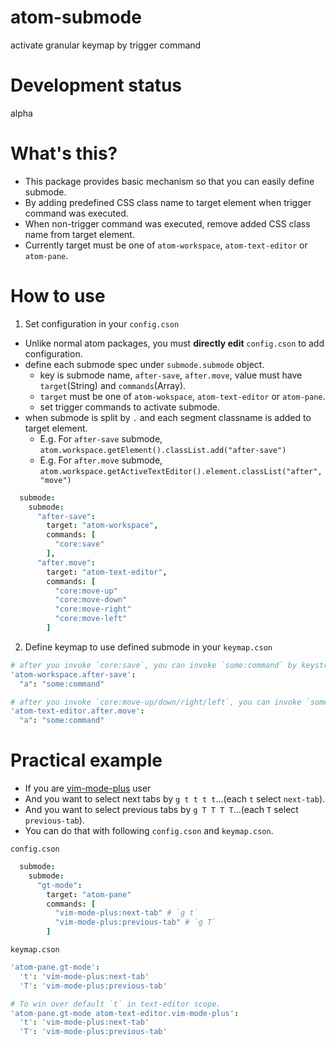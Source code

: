 # atom-submode

activate granular keymap by trigger command

# Development status

alpha

# What's this?

- This package provides basic mechanism so that you can easily define submode.
- By adding predefined CSS class name to target element when trigger command was executed.
- When non-trigger command was executed, remove added CSS class name from target element.
- Currently target must be one of `atom-workspace`, `atom-text-editor` or `atom-pane`.

# How to use

1. Set configuration in your `config.cson`

- Unlike normal atom packages, you must **directly edit** `config.cson` to add configuration.
- define each submode spec under `submode.submode` object.
  - key is submode name, `after-save`, `after.move`, value must have `target`(String) and `commands`(Array).
  - `target` must be one of `atom-wokspace`, `atom-text-editor` or `atom-pane`.
  - set trigger commands to activate submode.
- when submode is split by `.` and each segment classname is added to target element.
  - E.g. For `after-save` submode, `atom.workspace.getElement().classList.add("after-save")`
  - E.g. For `after.move` submode, `atom.workspace.getActiveTextEditor().element.classList("after", "move")`

```coffeescript
  submode:
    submode:
      "after-save":
        target: "atom-workspace",
        commands: [
          "core:save"
        ],
      "after.move":
        target: "atom-text-editor",
        commands: [
          "core:move-up"
          "core:move-down"
          "core:move-right"
          "core:move-left"
        ]
```

2. Define keymap to use defined submode in your `keymap.cson`

```coffeescript
# after you invoke `core:save`, you can invoke `some:command` by keystroke `a`
'atom-workspace.after-save':
  "a": "some:command"

# after you invoke `core:move-up/down/right/left`, you can invoke `some:command` by keystroke `a`
'atom-text-editor.after.move':
  "a": "some:command"
```

# Practical example

- If you are [vim-mode-plus](https://atom.io/packages/vim-mode-plus) user
- And you want to select next tabs by `g t t t t`...(each `t` select `next-tab`).
- And you want to select previous tabs by `g T T T T`...(each `T` select `previous-tab`).
- You can do that with following `config.cson` and `keymap.cson`.

`config.cson`

```coffeescript
  submode:
    submode:
      "gt-mode":
        target: "atom-pane"
        commands: [
          "vim-mode-plus:next-tab" # `g t`
          "vim-mode-plus:previous-tab" # `g T`
        ]
```

`keymap.cson`

```coffeescript
'atom-pane.gt-mode':
  't': 'vim-mode-plus:next-tab'
  'T': 'vim-mode-plus:previous-tab'

# To win over default `t` in text-editor scope.
'atom-pane.gt-mode atom-text-editor.vim-mode-plus':
  't': 'vim-mode-plus:next-tab'
  'T': 'vim-mode-plus:previous-tab'
```
